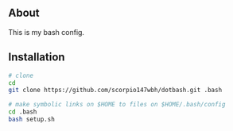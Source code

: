 ## About

This is my bash config.

## Installation

```bash
# clone
cd
git clone https://github.com/scorpio147wbh/dotbash.git .bash

# make symbolic links on $HOME to files on $HOME/.bash/config
cd .bash
bash setup.sh
```
